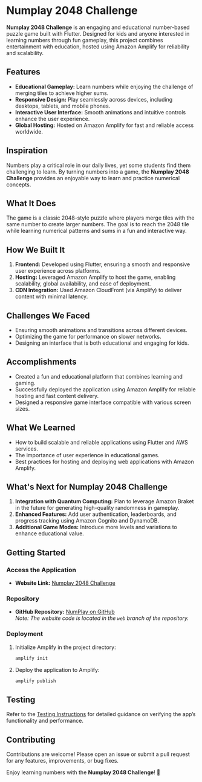 
# Numplay 2048 Challenge

**Numplay 2048 Challenge** is an engaging and educational number-based puzzle game built with Flutter. Designed for kids and anyone interested in learning numbers through fun gameplay, this project combines entertainment with education, hosted using Amazon Amplify for reliability and scalability.

## Features

- **Educational Gameplay:** Learn numbers while enjoying the challenge of merging tiles to achieve higher sums.
- **Responsive Design:** Play seamlessly across devices, including desktops, tablets, and mobile phones.
- **Interactive User Interface:** Smooth animations and intuitive controls enhance the user experience.
- **Global Hosting:** Hosted on Amazon Amplify for fast and reliable access worldwide.

## Inspiration

Numbers play a critical role in our daily lives, yet some students find them challenging to learn. By turning numbers into a game, the **Numplay 2048 Challenge** provides an enjoyable way to learn and practice numerical concepts.

## What It Does

The game is a classic 2048-style puzzle where players merge tiles with the same number to create larger numbers. The goal is to reach the 2048 tile while learning numerical patterns and sums in a fun and interactive way.

## How We Built It

1. **Frontend:** Developed using Flutter, ensuring a smooth and responsive user experience across platforms.
2. **Hosting:** Leveraged Amazon Amplify to host the game, enabling scalability, global availability, and ease of deployment.
3. **CDN Integration:** Used Amazon CloudFront (via Amplify) to deliver content with minimal latency.

## Challenges We Faced

- Ensuring smooth animations and transitions across different devices.
- Optimizing the game for performance on slower networks.
- Designing an interface that is both educational and engaging for kids.

## Accomplishments

- Created a fun and educational platform that combines learning and gaming.
- Successfully deployed the application using Amazon Amplify for reliable hosting and fast content delivery.
- Designed a responsive game interface compatible with various screen sizes.

## What We Learned

- How to build scalable and reliable applications using Flutter and AWS services.
- The importance of user experience in educational games.
- Best practices for hosting and deploying web applications with Amazon Amplify.

## What's Next for Numplay 2048 Challenge

1. **Integration with Quantum Computing:** Plan to leverage Amazon Braket in the future for generating high-quality randomness in gameplay.
2. **Enhanced Features:** Add user authentication, leaderboards, and progress tracking using Amazon Cognito and DynamoDB.
3. **Additional Game Modes:** Introduce more levels and variations to enhance educational value.

## Getting Started

### Access the Application

- **Website Link:** [Numplay 2048 Challenge](https://web.dc3i2ict6cgzd.amplifyapp.com/)

### Repository

- **GitHub Repository:** [NumPlay on GitHub](https://github.com/aankit-roy/NumPlay)  
  _Note: The website code is located in the `web` branch of the repository._

### Deployment

1. Initialize Amplify in the project directory:
   ```bash
   amplify init
   ```
2. Deploy the application to Amplify:
   ```bash
   amplify publish
   ```

## Testing

Refer to the [Testing Instructions](#) for detailed guidance on verifying the app’s functionality and performance.

## Contributing

Contributions are welcome! Please open an issue or submit a pull request for any features, improvements, or bug fixes.

Enjoy learning numbers with the **Numplay 2048 Challenge**! 🎉
